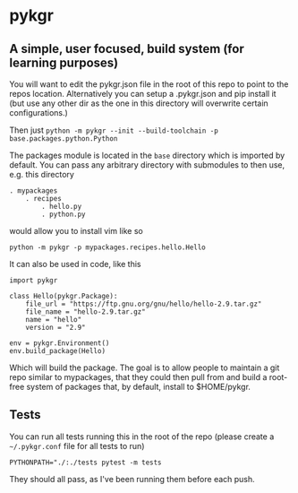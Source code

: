# pykgr

## A simple, user focused, build system (for learning purposes)

You will want to edit the pykgr.json file in the root of this repo to 
point to the repos location.  Alternatively you can setup a 
.pykgr.json and pip install it (but use any other dir as the one in 
this directory will overwrite certain configurations.)

Then just `python -m pykgr --init --build-toolchain -p base.packages.python.Python`

The packages module is located in the `base` directory which is imported by default.
You can pass any arbitrary directory with submodules to then use, e.g. this 
directory

    . mypackages
        . recipes
            . hello.py
            . python.py

would allow you to install vim like so

`python -m pykgr -p mypackages.recipes.hello.Hello`

It can also be used in code, like this

```
import pykgr

class Hello(pykgr.Package):
    file_url = "https://ftp.gnu.org/gnu/hello/hello-2.9.tar.gz"
    file_name = "hello-2.9.tar.gz"
    name = "hello"
    version = "2.9"
    
env = pykgr.Environment()
env.build_package(Hello)
```

Which will build the package.  The goal is to allow people to maintain a git repo
similar to mypackages, that they could then pull from and build a root-free system
of packages that, by default, install to $HOME/pykgr.

## Tests

You can run all tests running this in the root of the repo (please 
create a `~/.pykgr.conf` file for all tests to run) 

`PYTHONPATH="./:./tests pytest -m tests`

They should all pass, as I've been running them before 
each push.